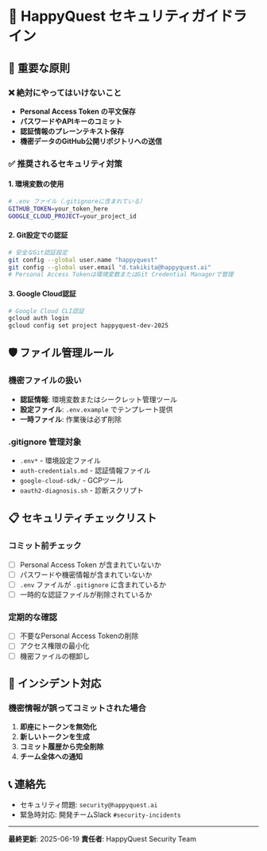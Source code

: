 # 🔐 HappyQuest セキュリティガイドライン

## 🚨 重要な原則

### ❌ 絶対にやってはいけないこと
- **Personal Access Token の平文保存**
- **パスワードやAPIキーのコミット**
- **認証情報のプレーンテキスト保存**
- **機密データのGitHub公開リポジトリへの送信**

### ✅ 推奨されるセキュリティ対策

#### 1. 環境変数の使用
```bash
# .env ファイル（.gitignoreに含まれている）
GITHUB_TOKEN=your_token_here
GOOGLE_CLOUD_PROJECT=your_project_id
```

#### 2. Git設定での認証
```bash
# 安全なGit認証設定
git config --global user.name "happyquest"
git config --global user.email "d.takikita@happyquest.ai"
# Personal Access Tokenは環境変数またはGit Credential Managerで管理
```

#### 3. Google Cloud認証
```bash
# Google Cloud CLI認証
gcloud auth login
gcloud config set project happyquest-dev-2025
```

## 🛡️ ファイル管理ルール

### 機密ファイルの扱い
- **認証情報**: 環境変数またはシークレット管理ツール
- **設定ファイル**: `.env.example` でテンプレート提供
- **一時ファイル**: 作業後は必ず削除

### .gitignore 管理対象
- `.env*` - 環境設定ファイル
- `auth-credentials.md` - 認証情報ファイル
- `google-cloud-sdk/` - GCPツール
- `oauth2-diagnosis.sh` - 診断スクリプト

## 📋 セキュリティチェックリスト

### コミット前チェック
- [ ] Personal Access Token が含まれていないか
- [ ] パスワードや機密情報が含まれていないか
- [ ] `.env` ファイルが `.gitignore` に含まれているか
- [ ] 一時的な認証ファイルが削除されているか

### 定期的な確認
- [ ] 不要なPersonal Access Tokenの削除
- [ ] アクセス権限の最小化
- [ ] 機密ファイルの棚卸し

## 🔄 インシデント対応

### 機密情報が誤ってコミットされた場合
1. **即座にトークンを無効化**
2. **新しいトークンを生成**
3. **コミット履歴から完全削除**
4. **チーム全体への通知**

## 📞 連絡先
- セキュリティ問題: `security@happyquest.ai`
- 緊急時対応: 開発チームSlack `#security-incidents`

---
**最終更新**: 2025-06-19
**責任者**: HappyQuest Security Team 